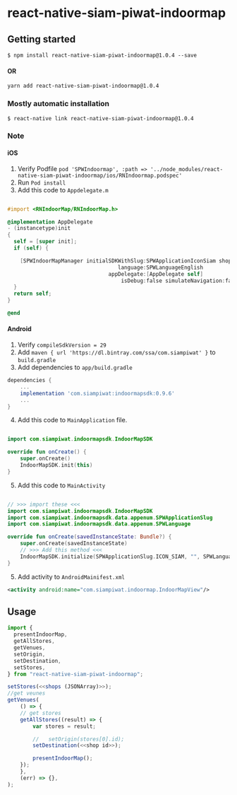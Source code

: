 # react-native-siam-piwat-indoormap

## Getting started

`$ npm install react-native-siam-piwat-indoormap@1.0.4 --save`

#### OR

`yarn add react-native-siam-piwat-indoormap@1.0.4`

### Mostly automatic installation

`$ react-native link react-native-siam-piwat-indoormap@1.0.4`

### Note

#### iOS

1. Verify Podfile `pod 'SPWIndoormap', :path => '../node_modules/react-native-siam-piwat-indoormap/ios/RNIndoormap.podspec'`
2. Run `Pod install`
3. Add this code to `Appdelegate.m`

```objective-c

#import <RNIndoorMap/RNIndoorMap.h>

@implementation AppDelegate
- (instancetype)init
{
  self = [super init];
  if (self) {

    [SPWIndoorMapManager initialSDKWithSlug:SPWApplicationIconSiam shops:@[]
                                   language:SPWLanguageEnglish
                                appDelegate:[AppDelegate self]
                                    isDebug:false simulateNavigation:false];
  }
  return self;
}

@end

```

#### Android

1. Verify `compileSdkVersion = 29`
2. Add `maven { url 'https://dl.bintray.com/ssa/com.siampiwat' }` to `build.gradle`
3. Add dependencies to `app/build.gradle`

```groovy
dependencies {
    ...
    implementation 'com.siampiwat:indoormapsdk:0.9.6'
    ...
}
```

4. Add this code to `MainApplication` file.

```kotlin

import com.siampiwat.indoormapsdk.IndoorMapSDK

override fun onCreate() {
	super.onCreate()
	IndoorMapSDK.init(this)
}

```

5. Add this code to `MainActivity`

```kotlin

// >>> import these <<<
import com.siampiwat.indoormapsdk.IndoorMapSDK
import com.siampiwat.indoormapsdk.data.appenum.SPWApplicationSlug
import com.siampiwat.indoormapsdk.data.appenum.SPWLanguage

override fun onCreate(savedInstanceState: Bundle?) {
	super.onCreate(savedInstanceState)
	// >>> Add this method <<<
	IndoorMapSDK.initialize(SPWApplicationSlug.ICON_SIAM, "", SPWLanguage.TH, true)
}

```

5. Add activity to `AndroidMainifest.xml`

```xml
<activity android:name="com.siampiwat.indoormap.IndoorMapView"/>
```

## Usage

```javascript
import {
  presentIndoorMap,
  getAllStores,
  getVenues,
  setOrigin,
  setDestination,
  setStores,
} from "react-native-siam-piwat-indoormap";

setStores(<<shops (JSONArray)>>);
//get veunes
getVenues(
	() => {
	// get stores
	getAllStores((result) => {
		var stores = result;

		//   setOrigin(stores[0].id);
		setDestination(<<shop id>>);

		presentIndoorMap();
	});
	},
	(err) => {},
);

```
